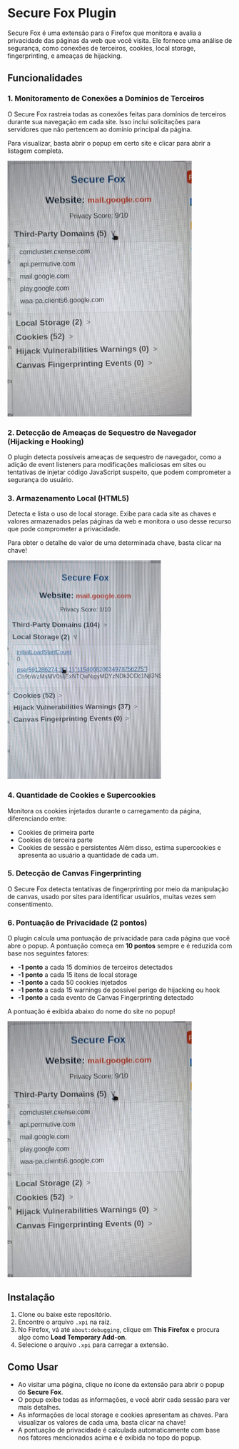 # Secure Fox Plugin

Secure Fox é uma extensão para o Firefox que monitora e avalia a privacidade das páginas da web que você visita. Ele fornece uma análise de segurança, como conexões de terceiros, cookies, local storage, fingerprinting, e ameaças de hijacking.

## Funcionalidades

### 1. Monitoramento de Conexões a Domínios de Terceiros
O Secure Fox rastreia todas as conexões feitas para domínios de terceiros durante sua navegação em cada site. Isso inclui solicitações para servidores que não pertencem ao domínio principal da página.

Para visualizar, basta abrir o popup em certo site e clicar para abrir a listagem completa.

![alt text](imgs/image.png)

### 2. Detecção de Ameaças de Sequestro de Navegador (Hijacking e Hooking)
O plugin detecta possíveis ameaças de sequestro de navegador, como a adição de event listeners para modificações maliciosas em sites ou tentativas de injetar código JavaScript suspeito, que podem comprometer a segurança do usuário.

### 3. Armazenamento Local (HTML5)
Detecta e lista o uso de local storage. Exibe para cada site as chaves e valores armazenados pelas páginas da web e monitora o uso desse recurso que pode comprometer a privacidade.

Para obter o detalhe de valor de uma determinada chave, basta clicar na chave!

![alt text](imgs/image2.png)

### 4. Quantidade de Cookies e Supercookies
Monitora os cookies injetados durante o carregamento da página, diferenciando entre:
- Cookies de primeira parte
- Cookies de terceira parte
- Cookies de sessão e persistentes
Além disso, estima supercookies e apresenta ao usuário a quantidade de cada um.

### 5. Detecção de Canvas Fingerprinting
O Secure Fox detecta tentativas de fingerprinting por meio da manipulação de canvas, usado por sites para identificar usuários, muitas vezes sem consentimento.

### 6. Pontuação de Privacidade (2 pontos)
O plugin calcula uma pontuação de privacidade para cada página que você abre o popup. A pontuação começa em **10 pontos** sempre e é reduzida com base nos seguintes fatores:

- **-1 ponto** a cada 15 domínios de terceiros detectados
- **-1 ponto** a cada 15 itens de local storage
- **-1 ponto** a cada 50 cookies injetados
- **-1 ponto** a cada 15 warnings de possível perigo de hijacking ou hook
- **-1 ponto** a cada evento de Canvas Fingerprinting detectado

A pontuação é exibida abaixo do nome do site no popup!

![alt text](imgs/image.png)

## Instalação

1. Clone ou baixe este repositório.
2. Encontre o arquivo `.xpi` na raiz.
3. No Firefox, vá até `about:debugging`, clique em **This Firefox** e procura algo como **Load Temporary Add-on**.
4. Selecione o arquivo `.xpi` para carregar a extensão.

## Como Usar

- Ao visitar uma página, clique no ícone da extensão para abrir o popup do **Secure Fox**.
- O popup exibe todas as informações, e você abrir cada sessão para ver mais detalhes.  
- As informações de local storage e cookies apresentam as chaves. Para visualizar os valores de cada uma, basta clicar na chave!
- A pontuação de privacidade é calculada automaticamente com base nos fatores mencionados acima e é exibida no topo do popup.
